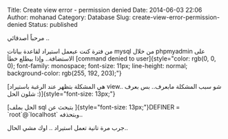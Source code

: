 Title: Create view error - permission denied
Date: 2014-06-03 22:06
Author: mohanad
Category: Database
Slug: create-view-error-permission-denied
Status: published

مرحباً أصدقائي .. 

من فترة كنت عبعمل استيراد لقاعدة بيانات mysql من خلال phpmyadmin على الاستضافة.. وإذا بيطلع خطأ [command denied to user]{style="color: rgb(0, 0, 0); font-family: monospace; font-size: 11px; line-height: normal; background-color: rgb(255, 192, 203);"}

[هي المشكلة بتظهر عند الرغبة باستيراد view.. شو سبب المشكلة مابعرف.. بس بعرف شلون الحل :)]{style="font-size: 13px;"}

[الحل بملف sql بتبحث عن ]{style="font-size: 13px;"}DEFINER = \`root\`@\`localhost\` وبتحذفه..

جرب مرة تانية تعمل استيراد .. اوك مشي الحال..
